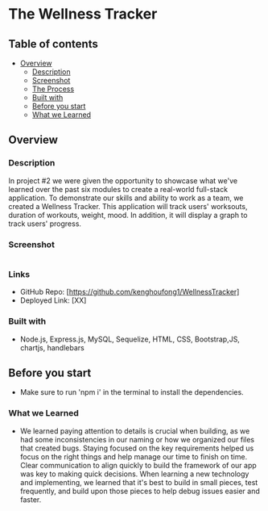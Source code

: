 # The Wellness Tracker
## Table of contents

- [Overview](#overview)
  - [Description](#description)
  - [Screenshot](#screenshot)
  - [The Process](#the-process) 
  - [Built with](#built-with)
  - [Before you start](#before-you-start)
  - [What we Learned](#what-we-learned)


## Overview

### Description
In project #2 we were given the opportunity to showcase what we've learned over the past six modules to create a real-world full-stack application. To demonstrate our skills and ability to work as a team, we created a Wellness Tracker. This application will track users' worksouts, duration of workouts, weight, mood. In addition, it will display a graph to track users' progress. 

### Screenshot

![]()


### Links

- GitHub Repo: [https://github.com/kenghoufong1/WellnessTracker]
- Deployed Link: [XX]


### Built with
- Node.js, Express.js, MySQL, Sequelize, HTML, CSS, Bootstrap,JS, chartjs, handlebars

## Before you start
- Make sure to run 'npm i' in the terminal to install the dependencies. 

### What we Learned
- We learned paying attention to details is crucial when building, as we had some inconsistencies in our naming or how we organized our files that created bugs. Staying focused on the key requirements helped us focus on the right things and help manage our time to finish on time. Clear communication to align quickly to build the framework of our app was key to making quick decisions. When learning a new technology and implementing, we learned that it's best to build in small pieces, test frequently, and build upon those pieces to help debug issues easier and faster. 